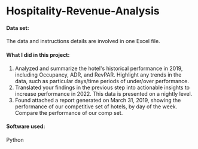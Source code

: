 # Hospitality-Revenue-Analysis

#### Data set: 
The data and instructions details are involved in one Excel file. 

#### What I did in this project: 
1. Analyzed and summarize the hotel's historical performance in 2019, including Occupancy, ADR, and RevPAR. Highlight any trends in the data, such as particular days/time periods of under/over performance.
2. Translated your findings in the previous step into actionable insights to increase performance in 2022. This data is presented on a nightly level.
3. Found attached a report generated on March 31, 2019, showing the performance of our competitive set of hotels, by day of the week. Compare the performance of our comp set.  

#### Software used: 
Python 
